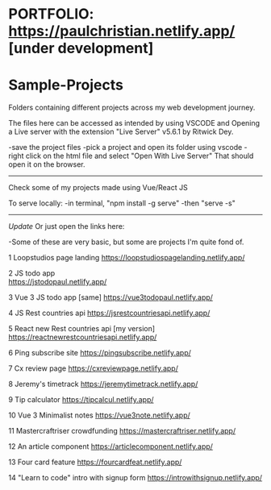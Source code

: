 # PORTFOLIO: **https://paulchristian.netlify.app/**  [under development]

# Sample-Projects
Folders containing different projects across my web development journey.

The files here can be accessed as intended by using VSCODE and Opening a Live server with the extension "Live Server" v5.6.1 by Ritwick Dey.

-save the project files
-pick a project and open its folder using vscode
-right click on the html file and select "Open With Live Server"
That should open it on the browser.

------------------------------
Check some of my projects made using Vue/React JS

To serve locally:
  -in terminal, "npm install -g serve"
  -then "serve -s"

------------------------------
*Update*
Or just open the links here:

-Some of these are very basic, but some are projects I'm quite fond of.
  
1 Loopstudios page landing
https://loopstudiospagelanding.netlify.app/
  
2 JS todo app		
https://jstodopaul.netlify.app/
	
3 Vue 3 JS todo app		[same]
https://vue3todopaul.netlify.app/

4 JS Rest countries api
https://jsrestcountriesapi.netlify.app/
	
5 React new Rest countries api     [my version]
https://reactnewrestcountriesapi.netlify.app/

6 Ping subscribe site
https://pingsubscribe.netlify.app/

7 Cx review page
https://cxreviewpage.netlify.app/

8 Jeremy's timetrack
https://jeremytimetrack.netlify.app/

9 Tip calculator
https://tipcalcul.netlify.app/

10 Vue 3 Minimalist notes
https://vue3note.netlify.app/

11 Mastercraftriser crowdfunding
https://mastercraftriser.netlify.app/

12 An article component
https://articlecomponent.netlify.app/

13 Four card feature
https://fourcardfeat.netlify.app/

14 "Learn to code" intro with signup form
https://introwithsignup.netlify.app/

